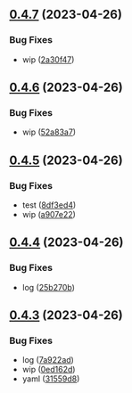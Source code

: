 ## [0.4.7](https://github.com/codingkwazii/nx-react-actions/compare/v0.4.6...v0.4.7) (2023-04-26)


### Bug Fixes

* wip ([2a30f47](https://github.com/codingkwazii/nx-react-actions/commit/2a30f474f7945b2a8ab82c1042c9b11437f56e39))



## [0.4.6](https://github.com/codingkwazii/nx-react-actions/compare/v0.4.5...v0.4.6) (2023-04-26)


### Bug Fixes

* wip ([52a83a7](https://github.com/codingkwazii/nx-react-actions/commit/52a83a782ef197e50149bb9cec5a505eaf672898))



## [0.4.5](https://github.com/codingkwazii/nx-react-actions/compare/v0.4.4...v0.4.5) (2023-04-26)


### Bug Fixes

* test ([8df3ed4](https://github.com/codingkwazii/nx-react-actions/commit/8df3ed4c85819c4393dc91a1b035625d9f9ef5cf))
* wip ([a907e22](https://github.com/codingkwazii/nx-react-actions/commit/a907e221a8f91fe9b9ea90bb9ceaf9a76267ca5c))



## [0.4.4](https://github.com/codingkwazii/nx-react-actions/compare/v0.4.3...v0.4.4) (2023-04-26)


### Bug Fixes

* log ([25b270b](https://github.com/codingkwazii/nx-react-actions/commit/25b270b478e7b706dd522177dd38a8922a01c666))



## [0.4.3](https://github.com/codingkwazii/nx-react-actions/compare/v0.4.2...v0.4.3) (2023-04-26)


### Bug Fixes

* log ([7a922ad](https://github.com/codingkwazii/nx-react-actions/commit/7a922ad5f5b5ec184729751295480db4a6099871))
* wip ([0ed162d](https://github.com/codingkwazii/nx-react-actions/commit/0ed162def65ea19c11611097cd2cd3021a9cfad4))
* yaml ([31559d8](https://github.com/codingkwazii/nx-react-actions/commit/31559d8d199f7113506b5cc01b8674e6629195fe))



